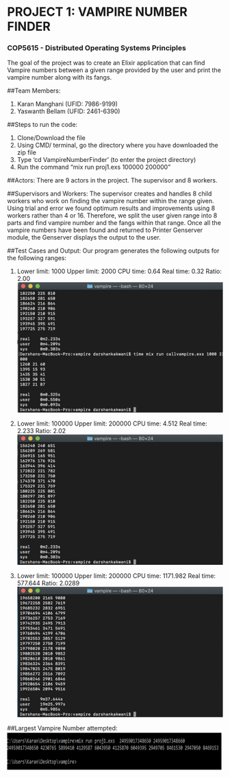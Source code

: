 # PROJECT 1:  VAMPIRE NUMBER FINDER

### COP5615 - Distributed Operating Systems Principles

The goal of the project was to create an Elixir application that can find Vampire numbers between a given range provided by the user and print the vampire number along with its fangs.

##Team Members:

1. Karan Manghani (UFID: 7986-9199)
2. Yaswanth Bellam (UFID: 2461-6390)

##Steps to run the code: 
1.	Clone/Download the file
2.	Using CMD/ terminal, go the directory where you have downloaded the zip file
3.	Type  ‘cd VampireNumberFinder’ (to enter the project directory)
4.	Run the command “mix run proj1.exs 100000 200000” 

##Actors: 
There are 9 actors in the project. The supervisor and 8 workers.

##Supervisors and Workers:
The supervisor creates and handles 8 child workers who work on finding the vampire number within the range given. Using trial and error we found optimum results and improvements using 8 workers rather than 4 or 16. Therefore, we split the user given range into 8 parts and find vampire number and the fangs within that range. Once all the vampire numbers have been found and returned to Printer Genserver module, the Genserver displays the output to the user.

##Test Cases and Output:
 Our program generates the following outputs for the following ranges:
1.	Lower limit: 1000
	Upper limit: 2000
	CPU time: 0.64
	Real time: 0.32
	Ratio: 2.00
![1000-2000](/screenshots/1000-2000.jpeg)

2.	Lower limit: 100000
	Upper limit: 200000
	CPU time: 4.512
	Real time: 2.233
	Ratio: 2.02
![100000-200000](/screenshots/100000-200000.jpeg)

3.	Lower limit: 100000
	Upper limit: 200000
	CPU time: 1171.982
	Real time: 577.644
	Ratio: 2.0289
![10000000-20000000](/screenshots/10000000-20000000.jpeg)

##Largest Vampire Number attempted:
![10000000-20000000](/screenshots/largest.PNG)


